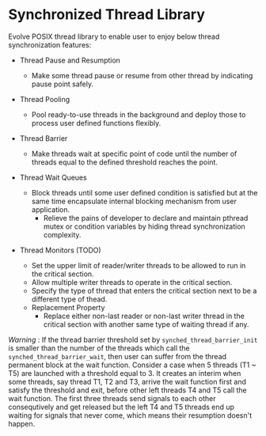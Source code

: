 # Synchronized Thread Library

Evolve POSIX thread library to enable user to enjoy below thread synchronization features:

* Thread Pause and Resumption
  * Make some thread pause or resume from other thread by indicating pause point safely.

* Thread Pooling
  * Pool ready-to-use threads in the background and deploy those to process user defined functions flexibly.

* Thread Barrier
  * Make threads wait at specific point of code until the number of threads equal to the defined threshold reaches the point.

* Thread Wait Queues
  * Block threads until some user defined condition is satisfied but at the same time encapsulate internal blocking mechanism from user application.
    * Relieve the pains of developer to declare and maintain pthread mutex or condition variables by hiding thread synchronization complexity.

* Thread Monitors (TODO)
  * Set the upper limit of reader/writer threads to be allowed to run in the critical section.
  * Allow multiple writer threads to operate in the critical section.
  * Specify the type of thread that enters the critical section next to be a different type of thead.
  * Replacement Property
    * Replace either non-last reader or non-last writer thread in the critical section with another same type of waiting thread if any.

*Warning* : If the thread barrier threshold set by `synched_thread_barrier_init` is smaller than the number of the threads which call the `synched_thread_barrier_wait`, then user can suffer from the thread permanent block at the wait function. Consider a case when 5 threads (T1 ~ T5) are launched with a threshold equal to 3. It creates an interim when some threads, say thread T1, T2 and T3, arrive the wait function first and satisfy the threshold and exit, before other left threads T4 and T5 call the wait function. The first three threads send signals to each other consequtively and get released but the left T4 and T5 threads end up waiting for signals that never come, which means their resumption doesn't happen.
